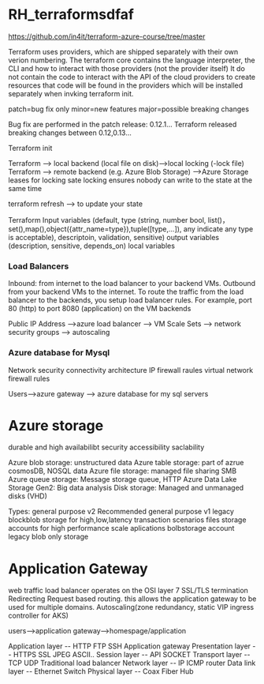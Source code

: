 # RH_terraformsdfaf
https://github.com/in4it/terraform-azure-course/tree/master


Terraform uses providers, which are shipped separately with their own verion numbering.
The terraform core contains the language interpreter, the CLI and how to interact with those providers (not the provider itself)
It do not contain the code to interact with the API of the cloud providers to create resources that code will be found in the providers which will be installed separately when invking terraform init.


patch=bug fix only
minor=new features
major=possible breaking changes

Bug fix are performed in the patch release: 0.12.1...
Terraform released breaking changes between 0.12,0.13...



Terraform init

Terraform --> local backend (local file on disk)-->local locking (-lock file)
Terraform --> remote backend (e.g. Azure Blob Storage) -->Azure Storage leases for locking
sate locking ensures nobody can write to the state at the same time

terraform refresh --> to update your state


Terraform
Input variables   (default, type (string, number bool, list()，set(),map(),object({attr_name=type}),tuple([type,...]), any indicate any type is acceptable), descriptoin, validation, sensitive)
output variables (description, sensitive, depends_on)
local variables

### Load Balancers
Inbound: from internet to the load balancer to your backend VMs.
Outbound from your backend VMs to the internet.
To route the traffic from the load balancer to the backends, you setup load balancer rules. For example, port 80 (http) to port 8080 (application) on the VM backends

Public IP Address -->azure load balancer --> VM Scale Sets --> network security groups --> autoscaling


### Azure database for Mysql
Network security
connectivity architecture
IP firewall raules
virtual network firewall rules

Users-->azure gateway --> azure database for my sql servers



# Azure storage
durable and high availabilibt
security
accessibility
saclability

Azure blob storage: unstructured data
Azure table storage: part of azrue cosmosDB, NOSQL data
Azure file storage: managed file sharing SMB
Azure queue storage: Message storage queue, HTTP
Azure Data Lake Storage Gen2: Big data analysis
Disk storage: Managed and unmanaged disks (VHD)

Types:
general purpose v2 Recommended
general purpose v1 legacy
blockblob storage for high,low,latency transaction scenarios
files storage accounts for high performance scale aplications
bolbstorage account legacy blob only storage


# Application Gateway
web traffic load balancer
operates on the OSI layer 7
SSL/TLS termination
Redirecting
Request based routing. this allows the application gateway to be used for multiple domains.
Autoscaling(zone redundancy, static VIP ingress controller for AKS)

users-->application gateway-->homespage/application

Application layer -- HTTP FTP SSH  Application gateway
Presentation layer -- HTTPS SSL JPEG ASCII..
Session layer -- API SOCKET
Transport layer -- TCP UDP  Traditional load balancer
Network layer -- IP ICMP router
Data link layer -- Ethernet Switch
Physical layer -- Coax Fiber Hub